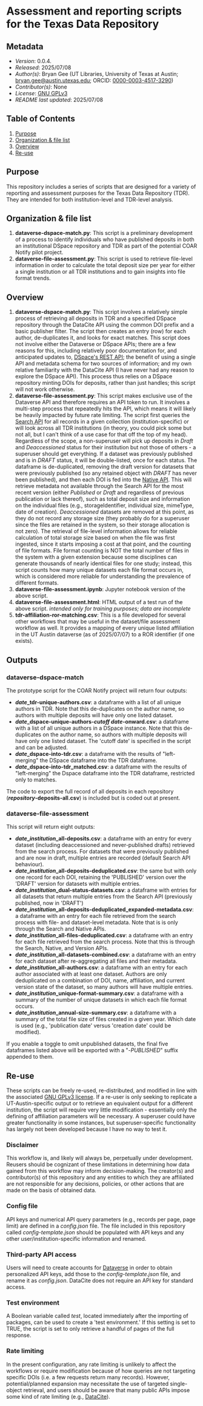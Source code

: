 # Assessment and reporting scripts for the Texas Data Repository

## Metadata
* *Version*: 0.0.4.
* *Released*: 2025/07/08
* *Author(s)*: Bryan Gee (UT Libraries, University of Texas at Austin; bryan.gee@austin.utexas.edu; ORCID: [0000-0003-4517-3290](https://orcid.org/0000-0003-4517-3290))
* *Contributor(s)*: None
* *License*: [GNU GPLv3](https://www.gnu.org/licenses/gpl-3.0.en.html)
* *README last updated*: 2025/07/08

## Table of Contents
1. [Purpose](#purpose)
2. [Organization & file list](#organization--file-list)
3. [Overview](#overview)
4. [Re-use](#re-use)

## Purpose

This repository includes a series of scripts that are designed for a variety of reporting and assessment purposes for the Texas Data Repository (TDR). They are intended for both institution-level and TDR-level analysis.

## Organization & file list
1. **dataverse-dspace-match.py**: This script is a preliminary development of a process to identify individuals who have published deposits in both an institutional DSpace repository and TDR as part of the potential COAR Notify pilot project. 
2. **dataverse-file-assessment.py**: This script is used to retrieve file-level information in order to calculate the total deposit size per year for either a single institution or all TDR institutions and to gain insights into file format trends.

## Overview
1. **dataverse-dspace-match.py**: This script involves a relatively simple process of retrieving all deposits in TDR and a specified DSpace repository through the DataCite API using the common DOI prefix and a basic publisher filter. The script then creates an entry (row) for each author, de-duplicates it, and looks for exact matches. This script does not involve either the Dataverse or DSpace APIs; there are a few reasons for this, including relatively poor documentation for, and anticipated updates to, [DSpace's REST API](https://wiki.lyrasis.org/display/DSDOC5x/REST+API); the benefit of using a single API and metadata schema for two sources of information; and my own relative familiarity with the DataCite API (I have never had any reason to explore the DSpace API). This process thus relies on a DSpace repository minting DOIs for deposits, rather than just handles; this script will not work otherwise.
2. **dataverse-file-assessment.py**: This script makes exclusive use of the Dataverse API and therefore requires an API token to run. It involves a multi-step process that repeatedly hits the API, which means it will likely be heavily impacted by future rate limiting. The script first queries the [Search API](https://guides.dataverse.org/en/latest/api/search.html) for all records in a given collection (institution-specific) or will look across all TDR institutions (in theory, you could pick some but not all, but I can't think of a use case for that off the top of my head). Regardless of the scope, a non-superuser will pick up deposits in *Draft* and *Deaccessioned* status for their institution but not those of others - a superuser should get everything. If a dataset was previously published and is in *DRAFT* status, it will be double-listed, once for each status. The dataframe is de-duplicated, removing the draft version for datasets that were previously published (so any retained object with *DRAFT* has never been published), and then each DOI is fed into the [Native API](https://guides.dataverse.org/en/latest/api/native-api.html). This will retrieve metadata not available through the Search API for the most recent version (either *Published* or *Draft* and regardless of previous publication or lack thereof), such as total deposit size and information on the individual files (e.g., storageIdentifier, individual size, mimeType, date of creation). *Deaccessioned* datasets are removed at this point, as they do not record any storage size (they probably do for a superuser since the files are retained in the system, so their storage allocation is not zero). The retrieval of file-level information allows for reliable calculation of total storage size based on when the file was first ingested, since it starts imposing a cost at that point, and the counting of file formats. File format counting is NOT the total number of files in the system with a given extension because some disciplines can generate thousands of nearly identical files for one study; instead, this script counts how many unique datasets each file format occurs in, which is considered more reliable for understanding the prevalence of different formats.
3. **dataverse-file-assessment.ipynb**: Jupyter notebook version of the above script.
4. **dataverse-file-assessment.html**: HTML output of a test run of the above script. *intended only for training purposes; data are incomplete*
5. **tdr-affiliation-ror-matching.csv**: This is a file developed for several other workflows that may be useful in the dataset/file assessment workflow as well. It provides a mapping of every unique listed affiliation in the UT Austin dataverse (as of 2025/07/07) to a ROR identifier (if one exists).

## Outputs
### dataverse-dspace-match
The prototype script for the COAR Notify project will return four outputs:
* ***date*_tdr-unique-authors.csv**: a dataframe with a list of all unique authors in TDR. Note that this de-duplicates on the author name, so authors with multiple deposits will have only one listed dataset. 
* ***date*_dspace-unique-authors-*cutoff date*-onward.csv**: a dataframe with a list of all unique authors in a DSpace instance. Note that this de-duplicates on the author name, so authors with multiple deposits will have only one listed dataset. The 'cutoff date' is specified in the script and can be adjusted.
* ***date*_dspace-into-tdr.csv**: a dataframe with the results of "left-merging" the DSpace dataframe into the TDR dataframe.
* ***date*_dspace-into-tdr_matched.csv**: a dataframe with the results of "left-merging" the Dspace dataframe into the TDR dataframe, restricted only to matches.

The code to export the full record of all deposits in each repository (***repository*-deposits-all.csv**) is included but is coded out at present. 

### dataverse-file-assessment
This script will return eight outputs:
* ***date*_*institution*_all-deposits.csv**: a dataframe with an entry for every dataset (including deaccessioned and never-published drafts) retrieved from the search process. For datasets that were previously published and are now in draft, multiple entries are recorded (default Search API behaviour). 
* ***date*_*institution*_all-deposits-deduplicated.csv**: the same but with only one record for each DOI, retaining the 'PUBLISHED' version over the 'DRAFT' version for datasets with multiple entries.
* ***date*_*institution*_dual-status-datasets.csv**: a dataframe with entries for all datasets that return multiple entries from the Search API (previously published, now in 'DRAFT')
* ***date*_*institution*_all-deposits-deduplicated_expanded-metadata.csv**: a dataframe with an entry for each file retrieved from the search process with file- and dataset-level metadata. Note that is is only through the Search and Native APIs.
* ***date*_*institution*_all-files-deduplicated.csv**: a dataframe with an entry for each file retrieved from the search process. Note that this is through the Search, Native, and Version APIs.
* ***date*_*institution*_all-datasets-combined.csv**: a dataframe with an entry for each dataset after re-aggregating all files and their metadata.
* ***date*_*institution*_all-authors.csv**: a dataframe with an entry for each author associated with at least one dataset. Authors are only deduplicated on a combination of DOI, name, affiliation, and current version state of the dataset, so many authors will have multiple entries.
* ***date*_*institution*_unique-format-summary.csv**: a dataframe with a summary of the number of unique datasets in which each file format occurs.
* ***date*_*institution*_annual-size-summary.csv**: a dataframe with a summary of the total file size of files created in a given year. Which date is used (e.g., 'publication date' versus 'creation date' could be modified).

If you enable a toggle to omit unpublished datasets, the final five dataframes listed above will be exported with a "-*PUBLISHED*" suffix appended to them.

## Re-use
These scripts can be freely re-used, re-distributed, and modified in line with the associated [GNU GPLv3 license](https://www.gnu.org/licenses/gpl-3.0.en.html). If a re-user is only seeking to replicate a UT-Austin-specific output or to retrieve an equivalent output for a different institution, the script will require very little modification - essentially only the defining of affiliation parameters will be necessary. A superuser could have greater functionality in some instances, but superuser-specific functionality has largely not been developed because I have no way to test it.

### Disclaimer
This workflow is, and likely will always be, perpetually under development. Reusers should be cognizant of these limitations in determining how data gained from this workflow may inform decision-making. The creator(s) and contributor(s) of this repository and any entities to which they are affiliated are not responsible for any decisions, policies, or other actions that are made on the basis of obtained data.

### Config file
API keys and numerical API query parameters (e.g., records per page, page limit) are defined in a *config.json* file. The file included in this repository called *config-template.json* should be populated with API keys and any other user/institution-specific information and renamed. 

### Third-party API access
Users will need to create accounts for [Dataverse](https://guides.dataverse.org/en/latest/api/auth.html) in order to obtain personalized API keys, add those to the *config-template.json* file, and rename it as *config.json*. DataCite does not require an API key for standard access. 

### Test environment
A Boolean variable called *test*, located immediately after the importing of packages, can be used to create a 'test environment.' If this setting is set to TRUE, the script is set to only retrieve a handful of pages of the full response. 

### Rate limiting
In the present configuration, any rate limiting is unlikely to affect the workflows or require modification because of how queries are not targeting specific DOIs (i.e. a few requests return many records). However, potential/planned expansion may necessitate the use of targeted single-object retrieval, and users should be aware that many public APIs impose some kind of rate limiting (e.g., [DataCite](https://support.datacite.org/docs/is-there-a-rate-limit-for-making-requests-against-the-datacite-apis)). 